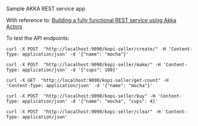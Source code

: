 Sample AKKA REST service app

With reference to: 
[Building a fully functional REST service using Akka Actors](https://medium.com/@ian.shiundu/building-a-fully-functional-rest-service-using-akka-actors-8b5c12978380)

To test the API endpoints:

```
curl -X POST  "http://localhost:9090/kopi-seller/create/" -H 'Content-Type: application/json' -d '{"name": "mocha"}'

curl -X POST  "http://localhost:9090/kopi-seller/make/" -H 'Content-Type: application/json' -d '{"cups": 100}'

curl -X GET  "http://localhost:9090/kopi-seller/get-count" -H 'Content-Type: application/json' -d '{"name": "mocha"}'

curl -X POST  "http://localhost:9090/kopi-seller/buy" -H 'Content-Type: application/json' -d '{"name": "mocha", "cups": 4}'

curl -X POST  "http://localhost:9090/kopi-seller/clear" -H 'Content-Type: application/json'
```